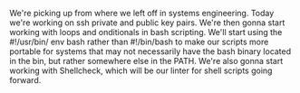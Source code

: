 We're picking up from where we left off in systems engineering.
Today we're working on ssh private and public key pairs. We're then gonna start working with loops and onditionals in bash scripting. We'll start using the #!/usr/bin/ env bash rather than #!/bin/bash to make our scripts more portable for systems that may not necessarily have the bash binary located in the bin, but rather somewhere else in the PATH.
We're also gonna start working with Shellcheck, which will be our linter for shell scripts going forward.
